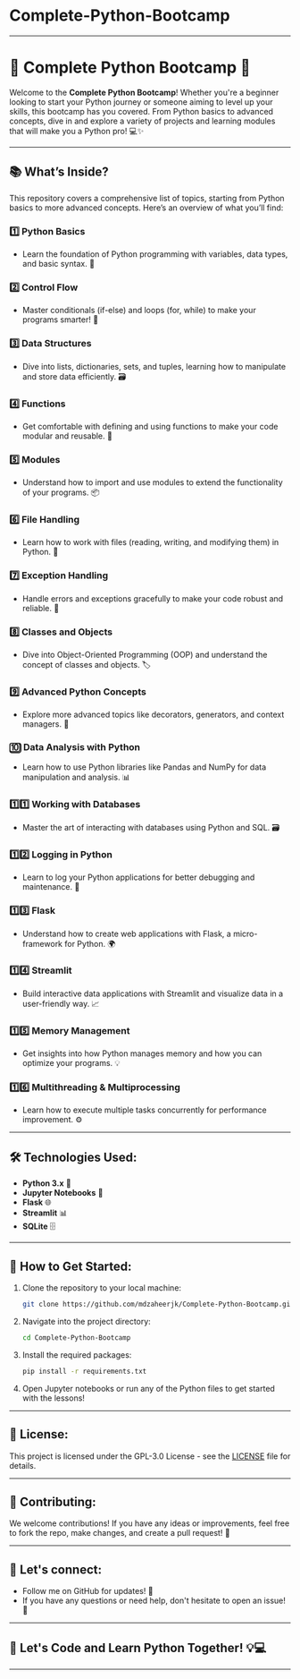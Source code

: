 # Complete-Python-Bootcamp
---

# 🚀 Complete Python Bootcamp 🐍

Welcome to the **Complete Python Bootcamp**! Whether you're a beginner looking to start your Python journey or someone aiming to level up your skills, this bootcamp has you covered. From Python basics to advanced concepts, dive in and explore a variety of projects and learning modules that will make you a Python pro! 💻✨

---

## 📚 What’s Inside?

This repository covers a comprehensive list of topics, starting from Python basics to more advanced concepts. Here’s an overview of what you’ll find:

### 1️⃣ **Python Basics**  
- Learn the foundation of Python programming with variables, data types, and basic syntax. 🧩

### 2️⃣ **Control Flow**  
- Master conditionals (if-else) and loops (for, while) to make your programs smarter! 🔄

### 3️⃣ **Data Structures**  
- Dive into lists, dictionaries, sets, and tuples, learning how to manipulate and store data efficiently. 🗃️

### 4️⃣ **Functions**  
- Get comfortable with defining and using functions to make your code modular and reusable. 🔧

### 5️⃣ **Modules**  
- Understand how to import and use modules to extend the functionality of your programs. 📦

### 6️⃣ **File Handling**  
- Learn how to work with files (reading, writing, and modifying them) in Python. 📝

### 7️⃣ **Exception Handling**  
- Handle errors and exceptions gracefully to make your code robust and reliable. 🚨

### 8️⃣ **Classes and Objects**  
- Dive into Object-Oriented Programming (OOP) and understand the concept of classes and objects. 🏷️

### 9️⃣ **Advanced Python Concepts**  
- Explore more advanced topics like decorators, generators, and context managers. 🌟

### 🔟 **Data Analysis with Python**  
- Learn how to use Python libraries like Pandas and NumPy for data manipulation and analysis. 📊

### 1️⃣1️⃣ **Working with Databases**  
- Master the art of interacting with databases using Python and SQL. 🗃️

### 1️⃣2️⃣ **Logging in Python**  
- Learn to log your Python applications for better debugging and maintenance. 📜

### 1️⃣3️⃣ **Flask**  
- Understand how to create web applications with Flask, a micro-framework for Python. 🌍

### 1️⃣4️⃣ **Streamlit**  
- Build interactive data applications with Streamlit and visualize data in a user-friendly way. 📈

### 1️⃣5️⃣ **Memory Management**  
- Get insights into how Python manages memory and how you can optimize your programs. 💡

### 1️⃣6️⃣ **Multithreading & Multiprocessing**  
- Learn how to execute multiple tasks concurrently for performance improvement. ⚙️

---

## 🛠️ Technologies Used:
- **Python 3.x** 🐍
- **Jupyter Notebooks** 📓
- **Flask** 🌐
- **Streamlit** 📊
- **SQLite** 🗄️

---

## 🚀 How to Get Started:
1. Clone the repository to your local machine:
    ```bash
    git clone https://github.com/mdzaheerjk/Complete-Python-Bootcamp.git
    ```
2. Navigate into the project directory:
    ```bash
    cd Complete-Python-Bootcamp
    ```
3. Install the required packages:
    ```bash
    pip install -r requirements.txt
    ```
4. Open Jupyter notebooks or run any of the Python files to get started with the lessons!

---

## 📝 License:
This project is licensed under the GPL-3.0 License - see the [LICENSE](LICENSE) file for details.

---

## 🤝 Contributing:
We welcome contributions! If you have any ideas or improvements, feel free to fork the repo, make changes, and create a pull request! 🚀

---

## 💬 Let's connect:
- Follow me on GitHub for updates! 🔔
- If you have any questions or need help, don't hesitate to open an issue! 🎯

---

## 🎉 Let's Code and Learn Python Together! 💡💻

---
